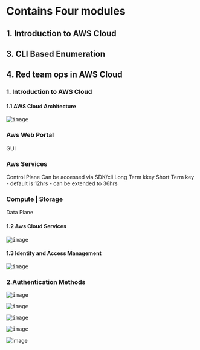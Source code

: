 # Contains Four modules

## 1. Introduction to AWS Cloud

## 3. CLI Based Enumeration
## 4. Red team ops in AWS Cloud

### 1. Introduction to AWS Cloud
#### 1.1 AWS Cloud Architecture

<kbd>![image](https://github.com/user-attachments/assets/0dcf8300-a11c-4070-9ed3-1d067f5a8f93)</kbd>

### Aws Web Portal
  GUI

### Aws Services
  Control Plane
  Can be accessed via SDK/cli
  Long Term kkey
  Short Term key - default is 12hrs - can be extended to 36hrs

### Compute | Storage
  Data Plane


#### 1.2 Aws Cloud Services
<kbd>![image](https://github.com/user-attachments/assets/7205b5ae-3b8d-405c-941e-99f8bd037d22)</kbd>

#### 1.3 Identity and Access Management

<kbd> ![image](https://github.com/user-attachments/assets/a00cda9f-3010-4378-afa4-8d820e14acab) </kbd>


### 2.Authentication Methods

<kbd>![image](https://github.com/user-attachments/assets/d381e0f6-d099-4d84-86fd-219019f1c40c)</kbd>

<kbd>![image](https://github.com/user-attachments/assets/a0a64939-9b02-4d08-8c44-559b3990f6dc)</kbd>

<kbd>![image](https://github.com/user-attachments/assets/46a46906-5dbf-4f98-a482-8d87d2c28214)</kbd>

<kbd>![image](https://github.com/user-attachments/assets/56b65354-efb7-4936-9e2d-6b665424087c)</kbd>

![image](https://github.com/user-attachments/assets/e0c95d3b-7840-411f-ad54-b0189f3dfdf1)
